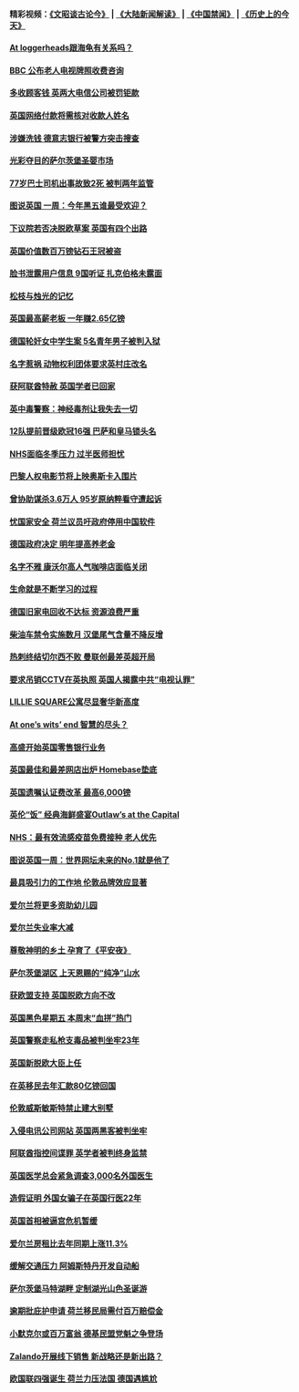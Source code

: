 #### 精彩视频：[《文昭谈古论今》](https://github.com/gfw-breaker/wenzhao/blob/master/README.md?t=12011832) | [《大陆新闻解读》](https://github.com/gfw-breaker/ntdtv-comedy/blob/master/README.md?t=12011832) | [《中国禁闻》](https://github.com/gfw-breaker/ntdtv-news/blob/master/README.md?t=12011832) | [《历史上的今天》](https://github.com/gfw-breaker/today-in-history/blob/master/README.md?t=12011832) 

#### [At loggerheads跟海龟有关系吗？](../pages/nsc974/n10883586.md?t=12011832) 

#### [BBC 公布老人电视牌照收费咨询](../pages/nsc974/n10883556.md?t=12011832) 

#### [多收顾客钱 英两大电信公司被罚钜款](../pages/nsc974/n10883526.md?t=12011832) 

#### [英国网络付款将需核对收款人姓名](../pages/nsc974/n10883510.md?t=12011832) 

#### [涉嫌洗钱 德意志银行被警方突击搜查](../pages/nsc974/n10881516.md?t=12011832) 

#### [光彩夺目的萨尔茨堡圣婴市场](../pages/nsc974/n10881904.md?t=12011832) 

#### [77岁巴士司机出事故致2死 被判两年监管](../pages/nsc974/n10881843.md?t=12011832) 

#### [图说英国 一周：今年黑五谁最受欢迎？](../pages/nsc974/n10881815.md?t=12011832) 

#### [下议院若否决脱欧草案 英国有四个出路](../pages/nsc974/n10881130.md?t=12011832) 

#### [英国价值数百万镑钻石王冠被盗](../pages/nsc974/n10881169.md?t=12011832) 

#### [脸书泄露用户信息 9国听证 扎克伯格未露面](../pages/nsc974/n10881125.md?t=12011832) 

#### [松枝与烛光的记忆](../pages/nsc974/n10881139.md?t=12011832) 

#### [英国最高薪老板 一年赚2.65亿镑](../pages/nsc974/n10881230.md?t=12011832) 

#### [德国轮奸女中学生案 5名青年男子被判入狱](../pages/nsc974/n10880979.md?t=12011832) 

#### [名字惹祸  动物权利团体要求英村庄改名](../pages/nsc974/n10881160.md?t=12011832) 

#### [获阿联酋特赦 英国学者已回家](../pages/nsc974/n10881153.md?t=12011832) 

#### [英中毒警察：神经毒剂让我失去一切](../pages/nsc974/n10881143.md?t=12011832) 

#### [12队提前晋级欧冠16强 巴萨和皇马锁头名](../pages/nsc974/n10880196.md?t=12011832) 

#### [NHS面临冬季压力 过半医师担忧](../pages/nsc974/n10879741.md?t=12011832) 

#### [巴黎人权电影节将上映奥斯卡入围片](../pages/nsc974/n10878917.md?t=12011832) 

#### [曾协助谋杀3.6万人 95岁原纳粹看守遭起诉](../pages/nsc974/n10878873.md?t=12011832) 

#### [忧国家安全 荷兰议员吁政府停用中国软件](../pages/nsc974/n10878705.md?t=12011832) 

#### [德国政府决定 明年提高养老金](../pages/nsc974/n10877273.md?t=12011832) 

#### [名字不雅 康沃尔高人气咖啡店面临关闭](../pages/nsc974/n10877462.md?t=12011832) 

#### [生命就是不断学习的过程](../pages/nsc974/n10877459.md?t=12011832) 

#### [德国旧家电回收不达标 资源浪费严重](../pages/nsc974/n10877132.md?t=12011832) 

#### [柴油车禁令实施数月 汉堡尾气含量不降反增](../pages/nsc974/n10877082.md?t=12011832) 

#### [热刺终结切尔西不败 曼联创最差英超开局](../pages/nsc974/n10873883.md?t=12011832) 

#### [要求吊销CCTV在英执照 英国人揭露中共“电视认罪”](../pages/nsc974/n10873615.md?t=12011832) 

#### [LILLIE SQUARE公寓尽显奢华新高度](../pages/nsc974/n10873631.md?t=12011832) 

#### [At one’s wits’ end 智慧的尽头？](../pages/nsc974/n10871446.md?t=12011832) 

#### [高盛开始英国零售银行业务](../pages/nsc974/n10871431.md?t=12011832) 

#### [英国最佳和最差网店出炉 Homebase垫底](../pages/nsc974/n10871402.md?t=12011832) 

#### [英国遗嘱认证费改革 最高6,000镑](../pages/nsc974/n10871381.md?t=12011832) 

#### [英伦“饭” 经典海鲜盛宴Outlaw’s at the Capital](../pages/nsc974/n10871348.md?t=12011832) 

#### [NHS：最有效流感疫苗免费接种 老人优先](../pages/nsc974/n10871342.md?t=12011832) 

#### [图说英国一周：世界网坛未来的No.1就是他了](../pages/nsc974/n10871298.md?t=12011832) 

#### [最具吸引力的工作地 伦敦品牌效应显著](../pages/nsc974/n10871267.md?t=12011832) 

#### [爱尔兰将更多资助幼儿园](../pages/nsc974/n10870662.md?t=12011832) 

#### [爱尔兰失业率大减](../pages/nsc974/n10870646.md?t=12011832) 

#### [尊敬神明的乡土 孕育了《平安夜》](../pages/nsc974/n10870591.md?t=12011832) 

#### [萨尔茨堡湖区 上天恩赐的“纯净”山水](../pages/nsc974/n10870541.md?t=12011832) 

#### [获欧盟支持 英国脱欧方向不改](../pages/nsc974/n10868925.md?t=12011832) 

#### [英国黑色星期五 本周末“血拼”热门](../pages/nsc974/n10869011.md?t=12011832) 

#### [英国警察走私枪支毒品被判坐牢23年](../pages/nsc974/n10869001.md?t=12011832) 

#### [英国新脱欧大臣上任](../pages/nsc974/n10868995.md?t=12011832) 

#### [在英移民去年汇款80亿镑回国](../pages/nsc974/n10868991.md?t=12011832) 

#### [伦敦威斯敏斯特禁止建大别墅](../pages/nsc974/n10868984.md?t=12011832) 

#### [入侵电讯公司网站 英国两黑客被判坐牢](../pages/nsc974/n10868975.md?t=12011832) 

#### [阿联酋指控间谍罪 英学者被判终身监禁](../pages/nsc974/n10868962.md?t=12011832) 

#### [英国医学总会紧急调查3,000名外国医生](../pages/nsc974/n10868955.md?t=12011832) 

#### [造假证明 外国女骗子在英国行医22年](../pages/nsc974/n10868930.md?t=12011832) 

#### [英国首相被逼宫危机暂缓](../pages/nsc974/n10868928.md?t=12011832) 

#### [爱尔兰房租比去年同期上涨11.3%](../pages/nsc974/n10868324.md?t=12011832) 

#### [缓解交通压力 阿姆斯特丹开发自动船](../pages/nsc974/n10868300.md?t=12011832) 

#### [萨尔茨堡马特湖畔 定制湖光山色圣诞游](../pages/nsc974/n10866159.md?t=12011832) 

#### [逾期批庇护申请 荷兰移民局需付百万赔偿金](../pages/nsc974/n10865847.md?t=12011832) 

#### [小默克尔或百万富翁 德基民盟党魁之争登场](../pages/nsc974/n10865739.md?t=12011832) 

#### [Zalando开展线下销售 新战略还是新出路？](../pages/nsc974/n10866031.md?t=12011832) 

#### [欧国联四强诞生 荷兰力压法国 德国遇尴尬](../pages/nsc974/n10865510.md?t=12011832) 

